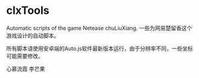 # clxTools
Automatic scripts of the game Netease chuLiuXiang.  一些为网易楚留香这个游戏设计的自动脚本。

所有脚本请使用安卓端的Auto.js软件最新版本运行，由于分辨率不同，一些坐标可能需要修改。

心慕流霞 李芒果
